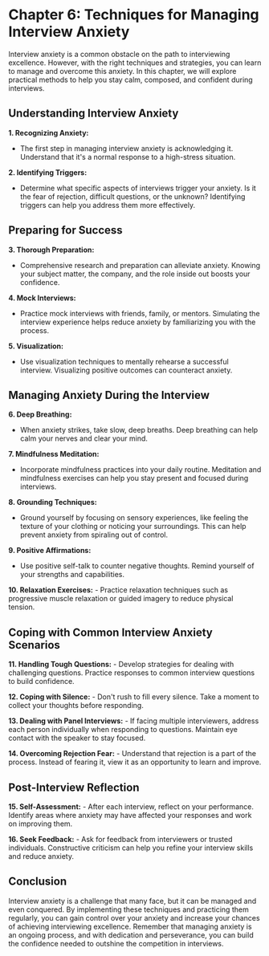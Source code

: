 Chapter 6: Techniques for Managing Interview Anxiety
====================================================

Interview anxiety is a common obstacle on the path to interviewing excellence. However, with the right techniques and strategies, you can learn to manage and overcome this anxiety. In this chapter, we will explore practical methods to help you stay calm, composed, and confident during interviews.

Understanding Interview Anxiety
-------------------------------

**1. Recognizing Anxiety:**

* The first step in managing interview anxiety is acknowledging it. Understand that it's a normal response to a high-stress situation.

**2. Identifying Triggers:**

* Determine what specific aspects of interviews trigger your anxiety. Is it the fear of rejection, difficult questions, or the unknown? Identifying triggers can help you address them more effectively.

Preparing for Success
---------------------

**3. Thorough Preparation:**

* Comprehensive research and preparation can alleviate anxiety. Knowing your subject matter, the company, and the role inside out boosts your confidence.

**4. Mock Interviews:**

* Practice mock interviews with friends, family, or mentors. Simulating the interview experience helps reduce anxiety by familiarizing you with the process.

**5. Visualization:**

* Use visualization techniques to mentally rehearse a successful interview. Visualizing positive outcomes can counteract anxiety.

Managing Anxiety During the Interview
-------------------------------------

**6. Deep Breathing:**

* When anxiety strikes, take slow, deep breaths. Deep breathing can help calm your nerves and clear your mind.

**7. Mindfulness Meditation:**

* Incorporate mindfulness practices into your daily routine. Meditation and mindfulness exercises can help you stay present and focused during interviews.

**8. Grounding Techniques:**

* Ground yourself by focusing on sensory experiences, like feeling the texture of your clothing or noticing your surroundings. This can help prevent anxiety from spiraling out of control.

**9. Positive Affirmations:**

* Use positive self-talk to counter negative thoughts. Remind yourself of your strengths and capabilities.

**10. Relaxation Exercises:** - Practice relaxation techniques such as progressive muscle relaxation or guided imagery to reduce physical tension.

Coping with Common Interview Anxiety Scenarios
----------------------------------------------

**11. Handling Tough Questions:** - Develop strategies for dealing with challenging questions. Practice responses to common interview questions to build confidence.

**12. Coping with Silence:** - Don't rush to fill every silence. Take a moment to collect your thoughts before responding.

**13. Dealing with Panel Interviews:** - If facing multiple interviewers, address each person individually when responding to questions. Maintain eye contact with the speaker to stay focused.

**14. Overcoming Rejection Fear:** - Understand that rejection is a part of the process. Instead of fearing it, view it as an opportunity to learn and improve.

Post-Interview Reflection
-------------------------

**15. Self-Assessment:** - After each interview, reflect on your performance. Identify areas where anxiety may have affected your responses and work on improving them.

**16. Seek Feedback:** - Ask for feedback from interviewers or trusted individuals. Constructive criticism can help you refine your interview skills and reduce anxiety.

Conclusion
----------

Interview anxiety is a challenge that many face, but it can be managed and even conquered. By implementing these techniques and practicing them regularly, you can gain control over your anxiety and increase your chances of achieving interviewing excellence. Remember that managing anxiety is an ongoing process, and with dedication and perseverance, you can build the confidence needed to outshine the competition in interviews.
